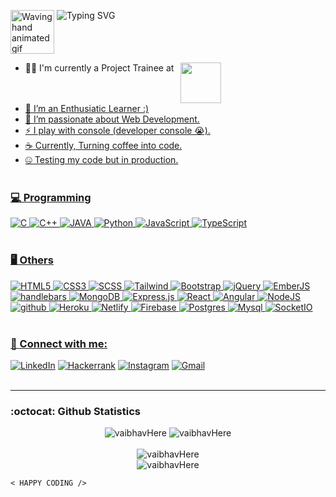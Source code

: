 <img align="top" src="https://raw.githubusercontent.com/nixin72/nixin72/master/wave.gif" 
         alt="Waving hand animated gif"
         height="70"
         width="70" /> ![Typing SVG](https://readme-typing-svg.demolab.com?font=Poppins&weight=600&size=35&duration=4000&pause=200&background=FFFFFF73&color=051C42&vCenter=true&width=280&height=80&lines=Hey+There!;I+am+Vaibhav.)
         

- 👷‍♀️ I'm currently a Project Trainee at⠀<a href="https://zoho.com"><img align="top" width="65" src="https://user-images.githubusercontent.com/82175956/226703671-ebe05a54-e87b-4b9e-b9ab-589603640633.png">
- 👯 I’m an Enthusiatic Learner :)
- 🎨 I’m passionate about Web Development.
- ⚡ I play with console (developer console 😭).
- ☕ Currently, Turning coffee into code.
- 🤐 Testing my code but in production.<br><br>
         
### 💻 Programming
![C](https://img.shields.io/badge/c-%2300599C.svg?style=for-the-badge&logo=c&logoColor=white) ![C++](https://img.shields.io/badge/c++-%2300599C.svg?style=for-the-badge&logo=c%2B%2B&logoColor=white) ![JAVA](https://img.shields.io/badge/Java-ED8B00?style=for-the-badge&logo=openjdk&logoColor=white) ![Python](https://img.shields.io/badge/python-3670A0?style=for-the-badge&logo=python&logoColor=ffdd54) ![JavaScript](https://img.shields.io/badge/JavaScript-F7DF1E?style=for-the-badge&logo=javascript&logoColor=black) ![TypeScript](https://img.shields.io/badge/typescript-%23007ACC.svg?style=for-the-badge&logo=typescript&logoColor=white)
<br>
<br>
### 🖥 Others
![HTML5](https://img.shields.io/badge/html5-%23E34F26.svg?style=for-the-badge&logo=html5&logoColor=white) ![CSS3](https://img.shields.io/badge/css3-%231572B6.svg?style=for-the-badge&logo=css3&logoColor=white) ![SCSS](https://img.shields.io/badge/Sass-CC6699?style=for-the-badge&logo=sass&logoColor=white) ![Tailwind](https://img.shields.io/badge/Tailwind_CSS-38B2AC?style=for-the-badge&logo=tailwind-css&logoColor=white) ![Bootstrap](https://img.shields.io/badge/bootstrap-%23563D7C.svg?style=for-the-badge&logo=bootstrap&logoColor=white) ![jQuery](https://img.shields.io/badge/jQuery-0769AD.svg?style=for-the-badge&logo=jQuery&logoColor=white) ![EmberJS](https://img.shields.io/badge/Ember.js-E04E39.svg?style=for-the-badge&logo=emberdotjs&logoColor=white) ![handlebars](https://img.shields.io/badge/Handlebars.js-000000.svg?style=for-the-badge&logo=handlebarsdotjs&logoColor=white) ![MongoDB](https://img.shields.io/badge/MongoDB-%234ea94b.svg?style=for-the-badge&logo=mongodb&logoColor=white) ![Express.js](https://img.shields.io/badge/express.js-%23404d59.svg?style=for-the-badge&logo=express&logoColor=%2361DAFB) ![React](https://img.shields.io/badge/react-%2320232a.svg?style=for-the-badge&logo=react&logoColor=%2361DAFB) ![Angular](https://img.shields.io/badge/Angular-DD0031?style=for-the-badge&logo=angular&logoColor=white) ![NodeJS](https://img.shields.io/badge/Node.js-43853D?style=for-the-badge&logo=node.js&logoColor=white) ![github](https://img.shields.io/badge/GitHub-100000?style=for-the-badge&logo=github&logoColor=white) ![Heroku](https://img.shields.io/badge/Heroku-430098?style=for-the-badge&logo=heroku&logoColor=white) ![Netlify](https://img.shields.io/badge/netlify-%23000000.svg?style=for-the-badge&logo=netlify&logoColor=#00C7B7) ![Firebase](https://img.shields.io/badge/firebase-%23039BE5.svg?style=for-the-badge&logo=firebase) ![Postgres](https://img.shields.io/badge/PostgreSQL-316192?style=for-the-badge&logo=postgresql&logoColor=white) ![Mysql](https://img.shields.io/badge/MySQL-00000F?style=for-the-badge&logo=mysql&logoColor=white) ![SocketIO](https://img.shields.io/badge/Socket.io-010101.svg?style=for-the-badge&logo=socketdotio&logoColor=white)
<br>
<br>
### 📲 Connect with me:
<a href="https://www.linkedin.com/in/vaibhavjains" target="_blank"><img alt="LinkedIn" src="https://img.shields.io/badge/linkedin-%230077B5.svg?&style=for-the-badge&logo=linkedin&logoColor=white" /></a>
<a href="https://hackerrank.com/vaibhav122345" target="_blank"><img alt="Hackerrank" src="https://img.shields.io/badge/-Hackerrank-2EC866?style=for-the-badge&logo=HackerRank&logoColor=white" /></a>
        <a href="https://instagram.com/_vaibhav._.jain_"><img alt="Instagram"
                src="https://img.shields.io/badge/Instagram-E4405F?style=for-the-badge&logo=instagram&logoColor=white"></a>
            <a href="mailto:vaibhav122345@gmail.com" target="_blank"><img alt="Gmail"
                src="https://img.shields.io/badge/-Gmail-D14836?style=for-the-badge&logo=Gmail&logoColor=white" /></a>
<br>
<br>
<hr>

### :octocat: Github Statistics

<p align="center">
<img  src="https://readme-stats.clckblog.space/api?username=vaibhavHere&include_all_commits=true&count_private=true&theme=tokyonight&line_height=47&show_icons=true&title_color=7A7ADB&icon_color=2234AE&text_color=D3D3D3&bg_color=0,000000,130F40" alt="vaibhavHere"/>
<img  src="https://readme-stats.clckblog.space/api/top-langs/?username=vaibhavHere&include_all_commits=true&count_private=true&show_icons=true&hide_border=true&langs_count=8&theme=tokyonight&line_height=20&title_color=7A7ADB&icon_color=2234AE&text_color=D3D3D3&bg_color=0,000000,130F40" alt="vaibhavHere"/><br><br>
<img src="https://komarev.com/ghpvc/?username=vaibhavHere&label=Profile%20views&color=brightgreen&style=flat" alt="vaibhavHere" /><br>
<img src="https://github.com/vaibhavHere/vaibhavHere/blob/output/github-contribution-grid-snake.svg" alt="vaibhavHere"/>         
</p>

    < HAPPY CODING />
